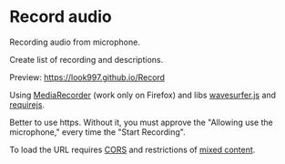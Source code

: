 # Record audio
Recording audio from microphone.

Create list of recording and descriptions.

Preview:
https://look997.github.io/Record

Using [MediaRecorder](https://developer.mozilla.org/en-US/docs/Web/API/MediaRecorder) (work only on Firefox) and libs [wavesurfer.js](https://github.com/katspaugh/wavesurfer.js) and [requirejs](https://github.com/jrburke/requirejs).


Better to use https. Without it, you must approve the "Allowing use the microphone," every time the "Start Recording".

To load the URL requires [CORS](https://github.com/warren-bank/moz-rewrite/tree/json/master) and restrictions of [mixed content](https://addons.mozilla.org/en-US/firefox/addon/toggle-mixed-active-content).
